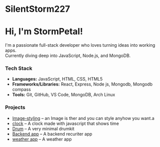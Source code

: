 # SilentStorm227
# Hi, I'm StormPetal!

I'm a passionate full-stack developer who loves turning ideas into working apps.  
Currently diving deep into JavaScript, Node.js, and MongoDB.

### Tech Stack
- **Languages:** JavaScript, HTML, CSS, HTML5
- **Frameworks/Libraries:** React, Express, Node js, Mongodb, Mongodb compass
- **Tools:** Git, GitHub, VS Code, MongoDB, Arch Linux

### Projects
- [Image-styling](https://silentstorm227.github.io/image-styling/) – an Image is ther and you can style anyhow you want.a
- [clock](https://silentstorm227.github.io/clock/) – A clock made with javascript that shows time
- [Drum](https://silentstorm227.github.io/Drum-Kit/) – A very minimal drumkit
- [Backend app](https://github.com/SilentStorm227/mini-project-3) – A backend recuriter app
- [weather app](https://silentstorm227.github.io/weather-app/) – A weather app
